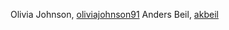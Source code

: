Olivia Johnson, [oliviajohnson91](https://github.com/oliviajohnson91)
Anders Beil, [akbeil](https://github.com/akbeil)
